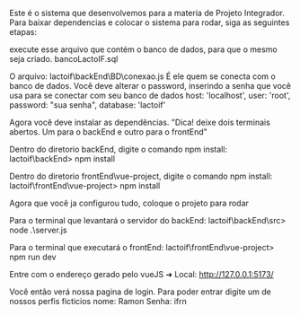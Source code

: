 Este é o sistema que desenvolvemos para a materia de Projeto Integrador.
Para baixar dependencias e colocar o sistema para rodar, siga as seguintes etapas:

execute esse arquivo que contém o banco de dados, para que o mesmo seja criado.
bancoLactoIF.sql


O arquivo:
lactoif\backEnd\BD\conexao.js
É ele quem se conecta com o banco de dados. Você deve alterar o password, inserindo a senha que você usa para se conectar com seu banco de dados
    host: 'localhost',
    user: 'root',
    password: "sua senha",
    database: 'lactoif'
 
Agora você deve instalar as dependências.
"Dica! deixe dois terminais abertos. Um para o backEnd e outro para o frontEnd"

Dentro do diretorio backEnd, digite o comando npm install:
lactoif\backEnd> npm install

Dentro do diretorio frontEnd\vue-project, digite o comando npm install:
lactoif\frontEnd\vue-project> npm install

Agora que você ja configurou tudo, coloque o projeto para rodar

Para o terminal que levantará o servidor do backEnd:
lactoif\backEnd\src> node .\server.js

Para o terminal que executará o frontEnd:
lactoif\frontEnd\vue-project> npm run dev

Entre com o endereço gerado pelo vueJS
  ➜  Local:   http://127.0.0.1:5173/
  
Você então verá nossa pagina de login. Para poder entrar digite um de nossos perfis ficticios
nome: Ramon 
Senha: ifrn
